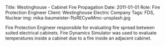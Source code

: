 Title: Westinghouse - Cabinet Fire Propagation 
Date: 2011-01-01
Role: Fire Protection Engineer
Client: Westinghouse Electric Company
Tags: FDS, Nuclear
img: mika-baumeister-TtsRECywMmc-unsplash.jpg

Fire Protection Engineer responsible for evaluating fire spread between suited electrical cabinets. Fire Dynamics Simulator was used to evaluate temperatures inside a cabinet due to a fire inside an adjacent cabinet.
